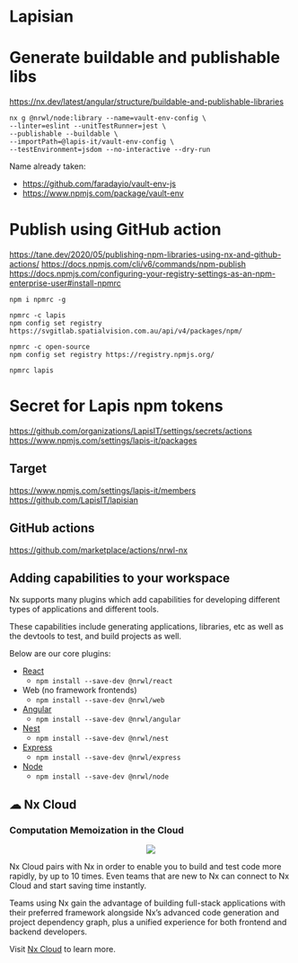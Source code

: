 # Lapisian

# Generate buildable and publishable libs
https://nx.dev/latest/angular/structure/buildable-and-publishable-libraries
```
nx g @nrwl/node:library --name=vault-env-config \
--linter=eslint --unitTestRunner=jest \
--publishable --buildable \
--importPath=@lapis-it/vault-env-config \
--testEnvironment=jsdom --no-interactive --dry-run

```
Name already taken:
* https://github.com/faradayio/vault-env-js
* https://www.npmjs.com/package/vault-env

# Publish using GitHub action
https://tane.dev/2020/05/publishing-npm-libraries-using-nx-and-github-actions/
https://docs.npmjs.com/cli/v6/commands/npm-publish
https://docs.npmjs.com/configuring-your-registry-settings-as-an-npm-enterprise-user#install-npmrc
```
npm i npmrc -g

npmrc -c lapis
npm config set registry https://svgitlab.spatialvision.com.au/api/v4/packages/npm/

npmrc -c open-source
npm config set registry https://registry.npmjs.org/

npmrc lapis
```
# Secret for Lapis npm tokens
https://github.com/organizations/LapisIT/settings/secrets/actions
https://www.npmjs.com/settings/lapis-it/packages



## Target
https://www.npmjs.com/settings/lapis-it/members
https://github.com/LapisIT/lapisian


## GitHub actions
https://github.com/marketplace/actions/nrwl-nx


## Adding capabilities to your workspace

Nx supports many plugins which add capabilities for developing different types of applications and different tools.

These capabilities include generating applications, libraries, etc as well as the devtools to test, and build projects as well.

Below are our core plugins:

- [React](https://reactjs.org)
  - `npm install --save-dev @nrwl/react`
- Web (no framework frontends)
  - `npm install --save-dev @nrwl/web`
- [Angular](https://angular.io)
  - `npm install --save-dev @nrwl/angular`
- [Nest](https://nestjs.com)
  - `npm install --save-dev @nrwl/nest`
- [Express](https://expressjs.com)
  - `npm install --save-dev @nrwl/express`
- [Node](https://nodejs.org)
  - `npm install --save-dev @nrwl/node`

## ☁ Nx Cloud

### Computation Memoization in the Cloud

<p style="text-align: center;"><img src="https://raw.githubusercontent.com/nrwl/nx/master/images/nx-cloud-card.png"></p>

Nx Cloud pairs with Nx in order to enable you to build and test code more rapidly, by up to 10 times. Even teams that are new to Nx can connect to Nx Cloud and start saving time instantly.

Teams using Nx gain the advantage of building full-stack applications with their preferred framework alongside Nx’s advanced code generation and project dependency graph, plus a unified experience for both frontend and backend developers.

Visit [Nx Cloud](https://nx.app/) to learn more.
